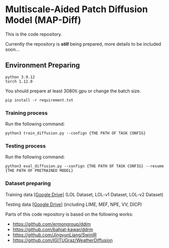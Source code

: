 # Multiscale-Aided Patch Diffusion Model (MAP-Diff) 

This is the code repository.


Currently the repository is ***still*** being prepared, more details to be included soon...

## Environment Preparing
```
python 3.9.12
torch 1.12.0
```
You should prepare at least 3080ti gpu or change the batch size. 

```pip install -r requirement.txt``` </br>


### Training process

Run the following command:

```python3 train_diffusion.py --confign {THE PATH OF TASK CONFIG}```

### Testing process

Run the following command:

```python3 eval_diffusion.py --confign {THE PATH OF TASK CONFIG} --resume {THE PATH OF PRETRAINED MODEL}```


### Dataset preparing

Training data [[Google Drive]](https://drive.google.com/drive/folders/1fwqz8G2Ej3jQFsYECh0?usp=sharing) (LOL Dataset, LOL-v1 Dataset, LOL-v2 Dataset)

Testing data [[Google Drive]](https://drive.google.com/open?id=1PrvL8dDxBY1oJR72iDf) (including LIME, MEF, NPE, VV, DICP)


Parts of this code repository is based on the following works:

* https://github.com/ermongroup/ddim
* https://github.com/bahjat-kawar/ddrm
* https://github.com/JingyunLiang/SwinIR
* https://github.com/IGITUGraz/WeatherDiffusion
